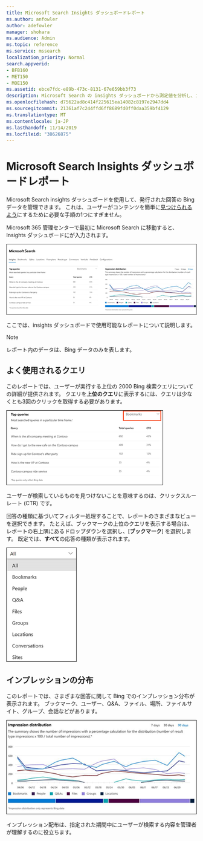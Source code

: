 ```yaml
---
title: Microsoft Search Insights ダッシュボードレポート
ms.author: anfowler
author: adefowler
manager: shohara
ms.audience: Admin
ms.topic: reference
ms.service: mssearch
localization_priority: Normal
search.appverid:
- BFB160
- MET150
- MOE150
ms.assetid: ebce7fdc-e89b-473c-8131-67e659bb3f73
description: Microsoft Search の insights ダッシュボードから測定値を分析し、コンテンツを管理する
ms.openlocfilehash: d75622ad8c414f225615ea14082c8197e2947dd4
ms.sourcegitcommit: 21361af7c244ffd6ff8689fd0ff0daa359bf4129
ms.translationtype: MT
ms.contentlocale: ja-JP
ms.lasthandoff: 11/14/2019
ms.locfileid: "38626875"
---
```

# <a name="microsoft-search-insights-dashboard-reports"></a>Microsoft Search Insights ダッシュボードレポート

Microsoft Search insights ダッシュボードを使用して、発行された回答の Bing データを管理できます。 これは、ユーザーがコンテンツを簡単に[見つけられるよう](make-content-easy-to-find.md)にするために必要な手順の1つにすぎません。

Microsoft 365 管理センターで最初に Microsoft Search に移動すると、Insights ダッシュボードにが入力されます。

![Insights-dashboard](media/Insights-dashboard.png)

ここでは、insights ダッシュボードで使用可能なレポートについて説明します。

> [!NOTE]
> レポート内のデータは、Bing データのみを表します。

## <a name="top-queries"></a>よく使用されるクエリ

このレポートでは、ユーザーが実行する上位の 2000 Bing 検索クエリについての詳細が提供されます。 クエリを**上位のクエリ**に表示するには、クエリは少なくとも3回のクリックを取得する必要があります。

![上位のクエリは、テーブルの見出しと共にレポートします。クエリ、クエリの合計数、およびクリックの頻度です。](media/Insights-topqueries.png)

ユーザーが検索しているものを見つけないことを意味するのは、クリックスルーレート (CTR) です。

回答の種類に基づいてフィルター処理することで、レポートのさまざまなビューを選択できます。 たとえば、ブックマークの上位のクエリを表示する場合は、レポートの右上隅にあるドロップダウンを選択し、[**ブックマーク**] を選択します。 既定では、**すべて**の応答の種類が表示されます。

![ブックマーク、ユーザー、Q&A、ファイル、グループ、場所、会話、サイトによって上位のクエリレポートをフィルター処理する](media/Insights-topqueries-dropdown.png)

## <a name="impression-distribution"></a>インプレッションの分布

このレポートでは、さまざまな回答に関して Bing でのインプレッション分布が表示されます。 ブックマーク、ユーザー、Q&A、ファイル、場所、ファイルサイト、グループ、会話などがあります。 

![期間として90日が選択されたインプレッションレポート。](media/Insights-impressions.png)

インプレッション配布は、指定された期間中にユーザーが検索する内容を管理者が理解するのに役立ちます。
